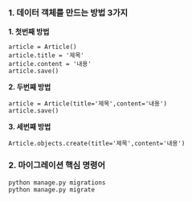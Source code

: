 

### 1. 데이터 객체를 만드는 방법 3가지

**1. 첫번째 방법**

```shell
article = Article()
article.title = '제목'
article.content = '내용'
article.save()
```



**2. 두번째 방법**

```shell
article = Article(title='제목',content='내용')
article.save()
```



**3. 세번째 방법**

```shell
Article.objects.create(title='제목',content='내용')
```



### 2. 마이그레이션 핵심 명령어

```shell
python manage.py migrations
python manage.py migrate
```


